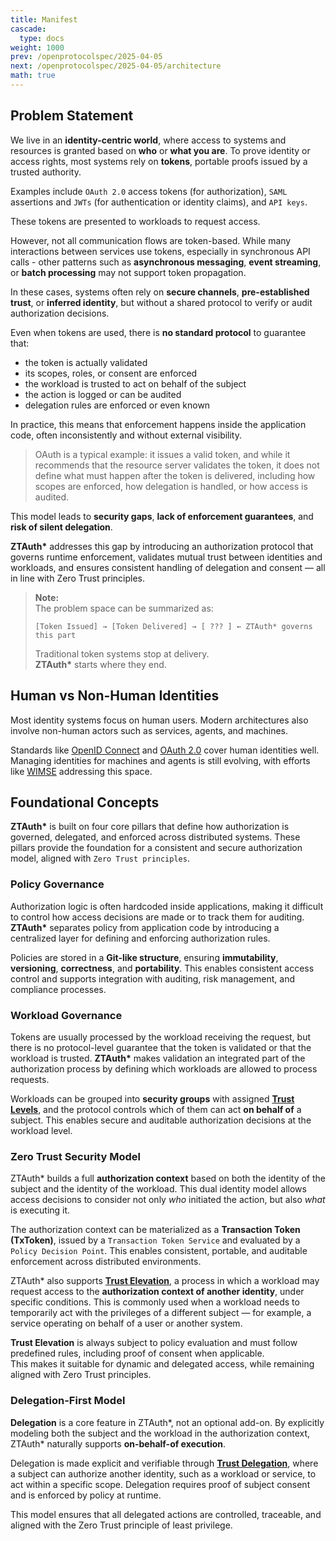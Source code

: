 ```yaml
---
title: Manifest
cascade:
  type: docs
weight: 1000
prev: /openprotocolspec/2025-04-05
next: /openprotocolspec/2025-04-05/architecture
math: true
---
```


## Problem Statement

We live in an **identity-centric world**, where access to systems and resources is granted based on **who** or **what you are**. To prove identity or access rights, most systems rely on **tokens**, portable proofs issued by a trusted authority.

Examples include `OAuth 2.0` access tokens (for authorization), `SAML` assertions and `JWTs` (for authentication or identity claims), and `API keys`.  

These tokens are presented to workloads to request access.

However, not all communication flows are token-based. While many interactions between services use tokens, especially in synchronous API calls - other patterns such as **asynchronous messaging**, **event streaming**, or **batch processing** may not support token propagation.

In these cases, systems often rely on **secure channels**, **pre-established trust**, or **inferred identity**, but without a shared protocol to verify or audit authorization decisions.

Even when tokens are used, there is **no standard protocol** to guarantee that:

- the token is actually validated  
- its scopes, roles, or consent are enforced  
- the workload is trusted to act on behalf of the subject  
- the action is logged or can be audited  
- delegation rules are enforced or even known

In practice, this means that enforcement happens inside the application code, often inconsistently and without external visibility.

> OAuth is a typical example: it issues a valid token, and while it recommends that the resource server validates the token, it does not define what must happen after the token is delivered, including how scopes are enforced, how delegation is handled, or how access is audited.

This model leads to **security gaps**, **lack of enforcement guarantees**, and **risk of silent delegation**.

**ZTAuth\*** addresses this gap by introducing an authorization protocol that governs runtime enforcement, validates mutual trust between identities and workloads, and ensures consistent handling of delegation and consent — all in line with Zero Trust principles.

> **Note:**  
> The problem space can be summarized as:
>
> ```
> [Token Issued] → [Token Delivered] → [ ??? ] ← ZTAuth* governs this part
> ```
>
> Traditional token systems stop at delivery.  
> **ZTAuth\*** starts where they end.

## Human vs Non-Human Identities

Most identity systems focus on human users. Modern architectures also involve non-human actors such as services, agents, and machines.

Standards like [OpenID Connect](https://openid.net/specs/openid-connect-core-1_0.html) and [OAuth 2.0](https://datatracker.ietf.org/doc/html/rfc6749) cover human identities well. Managing identities for machines and agents is still evolving, with efforts like [WIMSE](https://datatracker.ietf.org/wg/wimse/) addressing this space.

## Foundational Concepts

**ZTAuth\*** is built on four core pillars that define how authorization is governed, delegated, and enforced across distributed systems. These pillars provide the foundation for a consistent and secure authorization model, aligned with `Zero Trust principles`.

### Policy Governance

Authorization logic is often hardcoded inside applications, making it difficult to control how access decisions are made or to track them for auditing. **ZTAuth\*** separates policy from application code by introducing a centralized layer for defining and enforcing authorization rules.

Policies are stored in a **Git-like structure**, ensuring **immutability**, **versioning**, **correctness**, and **portability**. This enables consistent access control and supports integration with auditing, risk management, and compliance processes.

### Workload Governance

Tokens are usually processed by the workload receiving the request, but there is no protocol-level guarantee that the token is validated or that the workload is trusted. **ZTAuth\*** makes validation an integrated part of the authorization process by defining which workloads are allowed to process requests.

Workloads can be grouped into **security groups** with assigned [**Trust Levels**](/openprotocolspec/2025-04-05/base-protcol/decision-points/trust-level), and the protocol controls which of them can act **on behalf of** a subject. This enables secure and auditable authorization decisions at the workload level.

### Zero Trust Security Model

ZTAuth\* builds a full **authorization context** based on both the identity of the subject and the identity of the workload. This dual identity model allows access decisions to consider not only *who* initiated the action, but also *what* is executing it.

The authorization context can be materialized as a **Transaction Token (TxToken)**, issued by a `Transaction Token Service` and evaluated by a `Policy Decision Point`. This enables consistent, portable, and auditable enforcement across distributed environments.

ZTAuth\* also supports [**Trust Elevation**](/openprotocolspec/2025-04-05/base-protcol/decision-points/trust-elevation), a process in which a workload may request access to the **authorization context of another identity**, under specific conditions. This is commonly used when a workload needs to temporarily act with the privileges of a different subject — for example, a service operating on behalf of a user or another system.

**Trust Elevation** is always subject to policy evaluation and must follow predefined rules, including proof of consent when applicable.  
This makes it suitable for dynamic and delegated access, while remaining aligned with Zero Trust principles.

### Delegation-First Model

**Delegation** is a core feature in ZTAuth\*, not an optional add-on. By explicitly modeling both the subject and the workload in the authorization context, ZTAuth\* naturally supports **on-behalf-of execution**.

Delegation is made explicit and verifiable through [**Trust Delegation**](/openprotocolspec/2025-04-05/base-protcol/decision-points/trust-delegation), where a subject can authorize another identity, such as a workload or service, to act within a specific scope. Delegation requires proof of subject consent and is enforced by policy at runtime.

This model ensures that all delegated actions are controlled, traceable, and aligned with the Zero Trust principle of least privilege.
